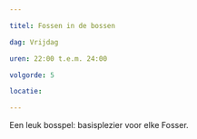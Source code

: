 ```yaml
---

titel: Fossen in de bossen

dag: Vrijdag

uren: 22:00 t.e.m. 24:00

volgorde: 5

locatie: 

---
```


Een leuk bosspel: basisplezier voor elke Fosser.
